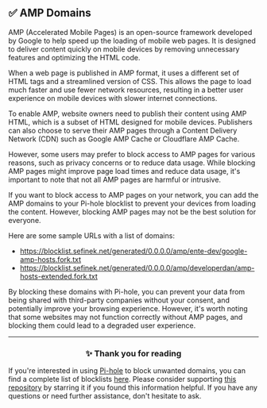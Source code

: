 <!-- SEO DATA FOR BLOCKLIST.SEIFNEK.NET
* Title       : AMP Domains
* Description : 
* Tags        :
* Canonical   : /viewer/info/block/AMP_Hosts
-->

## ✅ AMP Domains
AMP (Accelerated Mobile Pages) is an open-source framework developed by Google to help speed up the loading of mobile web pages.
It is designed to deliver content quickly on mobile devices by removing unnecessary features and optimizing the HTML code.

When a web page is published in AMP format, it uses a different set of HTML tags and a streamlined version of CSS.
This allows the page to load much faster and use fewer network resources, resulting in a better user experience on mobile devices with slower internet connections.

To enable AMP, website owners need to publish their content using AMP HTML, which is a subset of HTML designed for mobile devices.
Publishers can also choose to serve their AMP pages through a Content Delivery Network (CDN) such as Google AMP Cache or Cloudflare AMP Cache.

However, some users may prefer to block access to AMP pages for various reasons, such as privacy concerns or to reduce data usage.
While blocking AMP pages might improve page load times and reduce data usage, it's important to note that not all AMP pages are harmful or intrusive.

If you want to block access to AMP pages on your network, you can add the AMP domains to your Pi-hole blocklist to prevent your devices from loading the content.
However, blocking AMP pages may not be the best solution for everyone.

Here are some sample URLs with a list of domains:
- https://blocklist.sefinek.net/generated/0.0.0.0/amp/ente-dev/google-amp-hosts.fork.txt
- https://blocklist.sefinek.net/generated/0.0.0.0/amp/developerdan/amp-hosts-extended.fork.txt

By blocking these domains with Pi-hole, you can prevent your data from being shared with third-party companies without your consent, and potentially improve your browsing experience.
However, it's worth noting that some websites may not function correctly without AMP pages, and blocking them could lead to a degraded user experience.


<hr>
<h3 align="center">✨ Thank you for reading</h3>
If you're interested in using <a href="../What%20is%20Pi-hole.md">Pi-hole</a> to block unwanted domains, you can find a complete list of blocklists <a href="../../lists/md/Pi-hole.md">here</a>.
Please consider supporting <a href="https://github.com/sefinek24/Sefinek-Blocklist-Collection" target="_blank">this repository</a> by starring it if you found this information helpful.
If you have any questions or need further assistance, don't hesitate to ask.